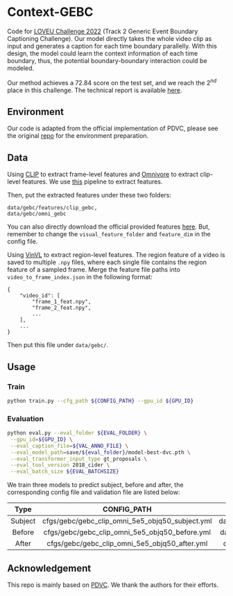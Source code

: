 # Context-GEBC
Code for [LOVEU Challenge 2022](https://sites.google.com/view/loveucvpr22/home) (Track 2 Generic Event Boundary Captioning Challenge). Our model directly takes the whole video clip as input and generates a caption for each time boundary parallelly. With this design, the model could learn the context information of each time boundary, thus, the potential boundary-boundary interaction could be modeled. 


Our method achieves a 72.84 score on the test set, and we reach the $2^{nd}$ place in this challenge. The technical report is available [here](https://arxiv.org/abs/2207.01050v1).

## Environment
Our code is adapted from the official implementation of PDVC, please see the original [repo](https://github.com/ttengwang/PDVC) for the environment preparation.

## Data
Using [CLIP](https://github.com/openai/CLIP) to extract frame-level features and [Omnivore](https://github.com/facebookresearch/omnivore) to extract clip-level features. We use [this](https://github.com/zjr2000/Untrimmed-Video-Feature-Extractor) pipeline to extract features. 

Then, put the extracted features under these two folders:
```
data/gebc/features/clip_gebc,
data/gebc/omni_gebc
``` 

You can also directly download the official provided features [here](https://sites.google.com/view/loveucvpr22/home). But, remember to change the ```visual_feature_folder``` and ```feature_dim``` in the config file.


Using [VinVL](https://github.com/microsoft/scene_graph_benchmark) to extract region-level features. The region feature of a video is saved to multiple ```.npy``` files, where each single file contains the region feature of a sampled frame. Merge the feature file paths into  ```video_to_frame_index.json``` in the following format:
```
{
    "video_id": [
        "frame_1_feat.npy",
        "frame_2_feat.npy",
        ...     
    ],
    ...
}
``` 
Then put this file under ```data/gebc/```.

## Usage
### Train
```sh
python train.py --cfg_path ${CONFIG_PATH} --gpu_id ${GPU_ID}
```

### Evaluation
```sh
python eval.py --eval_folder ${EVAL_FOLDER} \
 --gpu_id=${GPU_ID} \
 --eval_caption_file=${VAL_ANNO_FILE} \
 --eval_model_path=save/${eval_folder}/model-best-dvc.pth \
 --eval_transformer_input_type gt_proposals \
 --eval_tool_version 2018_cider \
 --eval_batch_size ${EVAL_BATCHSIZE}
```
We train three models to predict subject, before and after, the corresponding config file and validation file are listed below:

| Type | CONFIG_PATH | VAL_ANNO_FILE|
| :----: | :----: | :----: |
| Subject | cfgs/gebc/gebc_clip_omni_5e5_objq50_subject.yml | data/gebc/valset_highest_f1_subject.json|
| Before | cfgs/gebc/gebc_clip_omni_5e5_objq50_before.yml | data/gebc/valset_highest_f1_before.json|
| After | cfgs/gebc/gebc_clip_omni_5e5_objq50_after.yml | data/gebc/valset_highest_f1_after.json|

## Acknowledgement
This repo is mainly based on [PDVC](https://github.com/ttengwang/PDVC). We thank the authors for their efforts.
